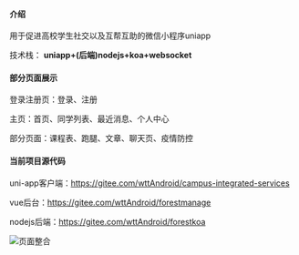 #### 介绍
用于促进高校学生社交以及互帮互助的微信小程序uniapp

技术栈： **uniapp+(后端)nodejs+koa+websocket** 

#### 部分页面展示
登录注册页：登录、注册

主页：首页、同学列表、最近消息、个人中心

部分页面：课程表、跑腿、文章、聊天页、疫情防控

#### 当前项目源代码
uni-app客户端：https://gitee.com/wttAndroid/campus-integrated-services

vue后台：https://gitee.com/wttAndroid/forestmanage


nodejs后端：https://gitee.com/wttAndroid/forestkoa

![页面整合](https://gitee.com/wttAndroid/campus-integrated-services/raw/master/static/icon/%E7%94%BB%E6%9D%BF.png)


